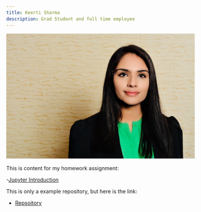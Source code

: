 ```yaml
---
title: Keerti Sharma
description: Grad Student and full time employee 
---
```


![My Picture](/pics/1.jpg)

This is content for my homework assignment: 

-[Jupyter Introduction](/HomeworkAssignment/index.md)

This is only a example repository, but here is the link:
- [Repsoitory](https://github.com/Keerti-Sharma/SampleRep)

